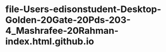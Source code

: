 # file-Users-edisonstudent-Desktop-Golden-20Gate-20Pds-203-4_Mashrafee-20Rahman-index.html.github.io
